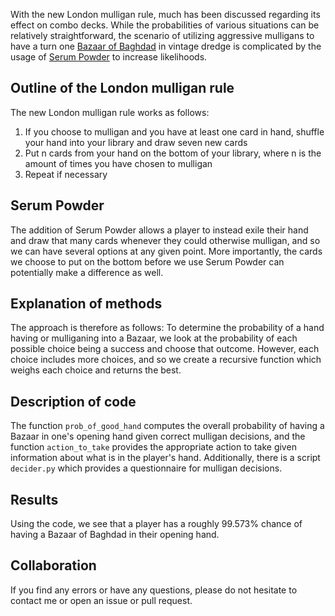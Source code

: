 With the new London mulligan rule, much has been discussed regarding its effect on combo decks. While the probabilities of various situations can be relatively straightforward, the scenario of utilizing aggressive mulligans to have a turn one [Bazaar of Baghdad](https://scryfall.com/card/vma/294/bazaar-of-baghdad) in vintage dredge is complicated by the usage of [Serum Powder](https://scryfall.com/card/ima/228/serum-powder) to increase likelihoods.

## Outline of the London mulligan rule
The new London mulligan rule works as follows:
1) If you choose to mulligan and you have at least one card in hand, shuffle your hand into your library and draw seven new cards
2) Put n cards from your hand on the bottom of your library, where n is the amount of times you have chosen to mulligan
3) Repeat if necessary

## Serum Powder
The addition of Serum Powder allows a player to instead exile their hand and draw that many cards whenever they could otherwise mulligan, and so we can have several options at any given point. More importantly, the cards we choose to put on the bottom before we use Serum Powder can potentially make a difference as well.

## Explanation of methods
The approach is therefore as follows: To determine the probability of a hand having or mulliganing into a Bazaar, we look at the probability of each possible choice being a success and choose that outcome. However, each choice includes more choices, and so we create a recursive function which weighs each choice and returns the best.

## Description of code
The function `prob_of_good_hand` computes the overall probability of having a Bazaar in one's opening hand given correct mulligan decisions, and the function `action_to_take` provides the appropriate action to take given information about what is in the player's hand. Additionally, there is a script `decider.py` which provides a questionnaire for mulligan decisions.

## Results
Using the code, we see that a player has a roughly 99.573% chance of having a Bazaar of Baghdad in their opening hand.

## Collaboration
If you find any errors or have any questions, please do not hesitate to contact me or open an issue or pull request.

